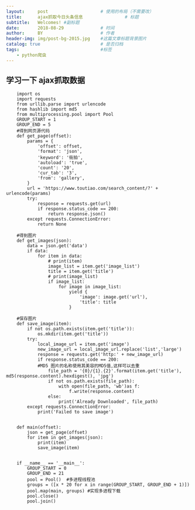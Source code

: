 ```yaml
---
layout:     post   				    # 使用的布局（不需要改）
title:      ajax抓取今日头条信息				# 标题 
subtitle:   Welcomes! #副标题
date:       2018-08-29 				# 时间
author:     BY 						# 作者
header-img: img/post-bg-2015.jpg 	#这篇文章标题背景图片
catalog: true 						# 是否归档
tags:								#标签
    - python爬虫
---
```


## 学习一下 ajax抓取数据
    
       
        
        
        import os
        import requests
        from urllib.parse import urlencode
        from hashlib import md5
        from multiprocessing.pool import Pool
        GROUP_START = 1
        GROUP_END = 5
        #得到网页源代码
        def get_page(offset):
            params = {
                'offset': offset,
                'format': 'json',
                'keyword': '街拍',
                'autoload': 'true',
                'count': '20',
                'cur_tab': '3',
                'from': 'gallery',
            }
            url = 'https://www.toutiao.com/search_content/?' + urlencode(params)
            try:
                response = requests.get(url)
                if response.status_code == 200:
                    return response.json()
            except requests.ConnectionError:
                return None

        #得到图片
        def get_images(json):
            data = json.get('data')
            if data:
                for item in data:
                    # print(item)
                    image_list = item.get('image_list')
                    title = item.get('title')
                    # print(image_list)
                    if image_list:
                        for image in image_list:
                            yield {
                                'image': image.get('url'),
                                'title': title
                            }
                            
        #保存图片
        def save_image(item):
            if not os.path.exists(item.get('title')):
                os.mkdir(item.get('title'))
            try:
                local_image_url = item.get('image')
                new_image_url = local_image_url.replace('list','large')
                response = requests.get('http:' + new_image_url)
                if response.status_code == 200:
                #MD5 图片的名称使用其美容的MD5值,这样可以去重 
                    file_path = '{0}/{1}.{2}'.format(item.get('title'), md5(response.content).hexdigest(), 'jpg')
                    if not os.path.exists(file_path):
                        with open(file_path, 'wb')as f:
                            f.write(response.content)
                    else:
                        print('Already Downloaded', file_path)
            except requests.ConnectionError:
                print('Failed to save image')

       
        def main(offset):
            json = get_page(offset)
            for item in get_images(json):
                print(item)
                save_image(item)


        if __name__ == '__main__':
            GROUP_START = 0
            GROUP_END = 21
            pool = Pool()  #多进程线程池
            groups = ([x * 20 for x in range(GROUP_START, GROUP_END + 1)])
            pool.map(main, groups) #实现多进程下载
            pool.close()
            pool.join()
